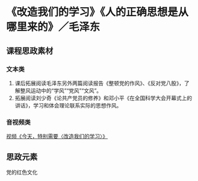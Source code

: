 # 《改造我们的学习》《人的正确思想是从哪里来的》／毛泽东

## 课程思政素材

### 文本类

1. 课后拓展阅读毛泽东另外两篇阅读报告《整顿党的作风》、《反对党八股》，了解整风运动中的“学风”“党风”“文风”。
2. 拓展阅读刘少奇《论共产党员的修养》和邓小平《在全国科学大会开幕式上的讲话》，学习和体会理论联系实际的思想作风。

### 音视频类

[视频《今天，特别需要〈改造我们的学习〉》](https://www.bilibili.com/video/BV11M41117jf/?spm_id_from=333.337.search-card.all.click&vd_source=73c6f4171d3f7f9054a3220f08bd401c)

## 思政元素

党的红色文化

